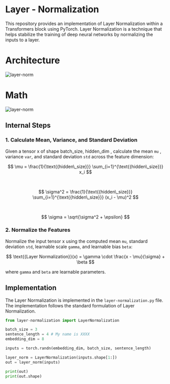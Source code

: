 # Layer - Normalization

This repository provides an implementation of Layer Normalization within a Transformers block using PyTorch. Layer Normalization is a technique that helps stabilize the training of deep neural networks by normalizing the inputs to a layer.

# Architecture

![layer-norm](https://cdn.sanity.io/images/vr8gru94/production/68cddd98ed9529e2b0edac143a47ec1b5ecbadd3-800x521.png)

# Math 

![layer-norm](https://melfm.github.io/posts/2018-08-Understanding-Normalization/img/batch_norm_forward.png)

## Internal Steps

### 1. Calculate Mean, Variance, and Standard Deviation

Given a tensor x of shape batch_size, hidden_dim , calculate the mean `mu` , variance `var`, and standard deviation `std` across the feature dimension:

$$
\mu = \frac{1}{\text{{hidden\_size}}} \sum_{i=1}^{\text{{hidden\_size}}} x_i
$$

<br> 

$$
\sigma^2 = \frac{1}{\text{{hidden\_size}}} \sum_{i=1}^{\text{{hidden\_size}}} (x_i - \mu)^2
$$

<br> 

$$
\sigma = \sqrt{\sigma^2 + \epsilon}
$$

### 2. Normalize the Features

Normalize the input tensor x using the computed mean `mu`, standard deviation `std`, learnable scale `gamma`, and learnable bias `beta`:

$$
\text{{Layer Normalization}}(x) = \gamma \cdot \frac{x - \mu}{\sigma} + \beta
$$

where `gamma` and `beta` are learnable parameters.

## Implementation

The Layer Normalization is implemented in the `layer-normalization.py` file. The implementation follows the standard formulation of Layer Normalization.

```python
from layer-normalization import LayerNormalization

batch_size = 3
sentence_length = 4 # My name is XXXX
embedding_dim = 8

inputs = torch.randn(embedding_dim, batch_size, sentence_length)

layer_norm = LayerNormalization(inputs.shape[1:])
out = layer_norm(inputs)

print(out)
print(out.shape)
```
